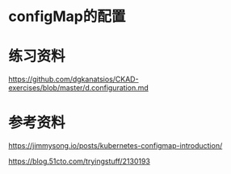 # configMap的配置


# 练习资料
https://github.com/dgkanatsios/CKAD-exercises/blob/master/d.configuration.md



# 参考资料
https://jimmysong.io/posts/kubernetes-configmap-introduction/


https://blog.51cto.com/tryingstuff/2130193


